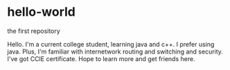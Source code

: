 # hello-world
the first repository

Hello. I'm a current college student, learning java and c++. I prefer using java.
Plus, I'm familiar with internetwork routing and switching and security. I've got CCIE certificate.
Hope to learn more and get friends here.
